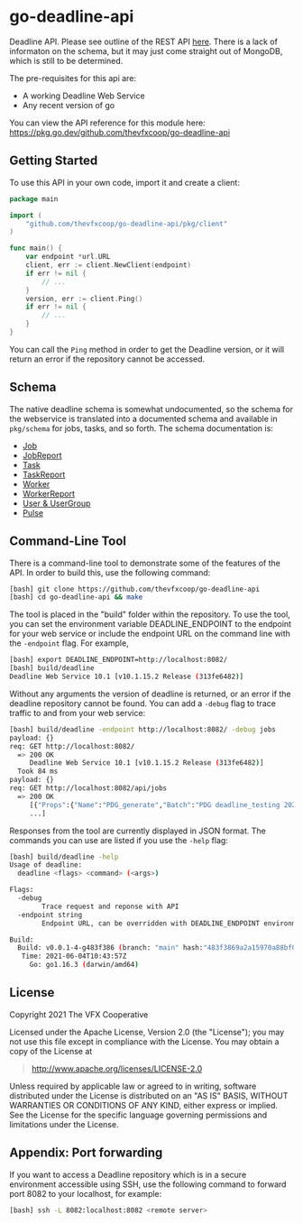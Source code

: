 # go-deadline-api

Deadline API. Please see outline of the REST API [here](https://docs.thinkboxsoftware.com/products/deadline/10.1/1_User%20Manual/manual/index-rest-api.html). There is a lack of informaton on the schema, but it may just come straight out of MongoDB, which is still to be determined.

The pre-requisites for this api are:

 * A working Deadline Web Service
 * Any recent version of go

 You can view the API reference for this module here: https://pkg.go.dev/github.com/thevfxcoop/go-deadline-api
 
## Getting Started

To use this API in your own code, import it and create a client:

```go
package main

import (
	"github.com/thevfxcoop/go-deadline-api/pkg/client"
)

func main() {
    var endpoint *url.URL
    client, err := client.NewClient(endpoint)
    if err != nil {
        // ...
    }
    version, err := client.Ping()
    if err != nil {
        // ...
    }    
}
```

You can call the `Ping` method in order to get the Deadline version,
or it will return an error if the repository cannot be accessed.

## Schema

The native deadline schema is somewhat undocumented, so the schema for the
webservice is translated into a documented schema and available
in `pkg/schema` for jobs, tasks, and so forth. The schema documentation is:

  * [Job](https://github.com/thevfxcoop/go-deadline-api/blob/main/pkg/schema/job.go)
  * [JobReport](https://github.com/thevfxcoop/go-deadline-api/blob/main/pkg/schema/jobreport.go)
  * [Task](https://github.com/thevfxcoop/go-deadline-api/blob/main/pkg/schema/task.go)
  * [TaskReport](https://github.com/thevfxcoop/go-deadline-api/blob/main/pkg/schema/taskreport.go)
  * [Worker](https://github.com/thevfxcoop/go-deadline-api/blob/main/pkg/schema/worker.go)
  * [WorkerReport](https://github.com/thevfxcoop/go-deadline-api/blob/main/pkg/schema/workerreport.go)
  * [User & UserGroup](https://github.com/thevfxcoop/go-deadline-api/blob/main/pkg/schema/user.go)
  * [Pulse](https://github.com/thevfxcoop/go-deadline-api/blob/main/pkg/schema/pulse.go)

## Command-Line Tool

There is a command-line tool to demonstrate some of the features of the API. In order to
build this, use the following command:

```bash
[bash] git clone https://github.com/thevfxcoop/go-deadline-api
[bash] cd go-deadline-api && make
```

The tool is placed in the "build" folder within the repository. To use the tool, you can
set the environment variable DEADLINE_ENDPOINT to the endpoint for your web service or
include the endpoint URL on the command line with the `-endpoint` flag. For example,


```bash
[bash] export DEADLINE_ENDPOINT=http://localhost:8082/
[bash] build/deadline 
Deadline Web Service 10.1 [v10.1.15.2 Release (313fe6482)]
```

Without any arguments the version of deadline is returned, or an error if
the deadline repository cannot be found. You can add a `-debug` flag to trace
traffic to and from your web service:

```bash
[bash] build/deadline -endpoint http://localhost:8082/ -debug jobs
payload: {}
req: GET http://localhost:8082/
  => 200 OK
     Deadline Web Service 10.1 [v10.1.15.2 Release (313fe6482)]
  Took 84 ms
payload: {}
req: GET http://localhost:8082/api/jobs
  => 200 OK
     [{"Props":{"Name":"PDG_generate","Batch":"PDG deadline_testing 2021-06-03 14:48:34.032908",
     ...]
```

Responses from the tool are currently displayed in JSON format. The commands you can use
are listed if you use the `-help` flag:

```bash
[bash] build/deadline -help
Usage of deadline:
  deadline <flags> <command> (<args>)

Flags:
  -debug
    	Trace request and reponse with API
  -endpoint string
    	Endpoint URL, can be overridden with DEADLINE_ENDPOINT environment variable

Build:
  Build: v0.0.1-4-g483f386 (branch: "main" hash:"483f3869a2a15970a88bf013adf1e6b52899903d")
   Time: 2021-06-04T10:43:57Z
     Go: go1.16.3 (darwin/amd64)
```

## License

Copyright 2021 The VFX Cooperative

Licensed under the Apache License, Version 2.0 (the "License");
you may not use this file except in compliance with the License.
You may obtain a copy of the License at

>http://www.apache.org/licenses/LICENSE-2.0

Unless required by applicable law or agreed to in writing, software
distributed under the License is distributed on an "AS IS" BASIS,
WITHOUT WARRANTIES OR CONDITIONS OF ANY KIND, either express or implied.
See the License for the specific language governing permissions and
limitations under the License.

## Appendix: Port forwarding

If you want to access a Deadline repository which is in a secure environment
accessible using SSH, use the following command to forward port 8082 to your
localhost, for example:

```bash
[bash] ssh -L 8082:localhost:8082 <remote server>
```
